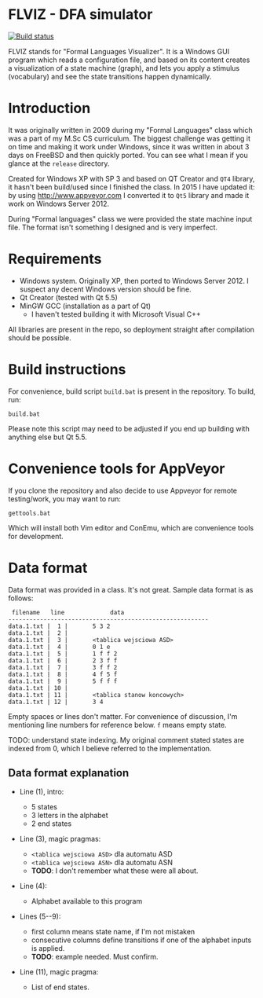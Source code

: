 FLVIZ - DFA simulator
=============================================================

[![Build status](https://ci.appveyor.com/api/projects/status/6y26leky3373e6qw?svg=true)](https://ci.appveyor.com/project/wkoszek/flviz)

FLVIZ stands for "Formal Languages Visualizer". It is a Windows GUI program
which reads a configuration file, and based on its content creates a
visualization of a state machine (graph), and lets you apply a stimulus
(vocabulary) and see the state transitions happen dynamically.

# Introduction

It was originally written in 2009 during my "Formal Languages" class which
was a part of my M.Sc CS curriculum.  The biggest challenge was getting it on
time and making it work under Windows, since it was written in about 3 days
on FreeBSD and then quickly ported. You can see what I mean if you glance at
the `release` directory.

Created for Windows XP with SP 3 and based on QT Creator and `QT4`
library, it hasn't been build/used since I finished the class. In 2015 I
have updated it: by using http://www.appveyor.com I converted it to `Qt5`
library and made it work on Windows Server 2012.

During "Formal languages" class we were provided the state machine
input file. The format isn't something I designed and is very imperfect.

# Requirements

- Windows system. Originally XP, then ported to Windows Server 2012. I
suspect any decent Windows version should be fine.
- Qt Creator (tested with Qt 5.5)
- MinGW GCC (installation as a part of Qt)
  - I haven't tested building it with Microsoft Visual C++

All libraries are present in the repo, so deployment straight after
compilation should be possible.

# Build instructions

For convenience, build script `build.bat` is present in the repository. To
build, run:

	build.bat

Please note this script may need to be adjusted if you end up building with
anything else but Qt 5.5.

# Convenience tools for AppVeyor

If you clone the repository and also decide to use Appveyor for remote
testing/work, you may want to run:

	gettools.bat

Which will install both Vim editor and ConEmu, which are convenience tools
for development.

# Data format

Data format was provided in a class. It's not great. Sample data format is
as follows:

	 filename   line             data
	---------------------------------------------------------
	data.1.txt |  1 |		5 3 2
	data.1.txt |  2 |
	data.1.txt |  3 |		<tablica wejsciowa ASD>
	data.1.txt |  4 |		0 1 e
	data.1.txt |  5 |		1 f f 2
	data.1.txt |  6 |		2 3 f f
	data.1.txt |  7 |		3 f f 2
	data.1.txt |  8 |		4 f 5 f
	data.1.txt |  9 |		5 f f f
	data.1.txt | 10 |
	data.1.txt | 11 |		<tablica stanow koncowych>
	data.1.txt | 12 |		3 4

Empty spaces or lines don't matter. For convenience of discussion, I'm
mentioning line numbers for reference below. `f` means empty state.

TODO: understand state indexing. My original comment stated states are
indexed from 0, which I believe referred to the implementation.

## Data format explanation

* Line (1), intro:
   - 5 states
   - 3 letters in the alphabet
   - 2 end states

 * Line (3), magic pragmas:
   - `<tablica wejsciowa ASD>` dla automatu ASD
   - `<tablica wejsciowa ASN>` dla automatu ASN
   - **TODO**: I don't remember what these were all about.

 * Line (4):
   - Alphabet available to this program

 * Lines (5--9):
   - first column means state name, if I'm not mistaken
   - consecutive columns define transitions if one of the alphabet inputs is
     applied.
   - **TODO**: example needed. Must confirm.

 * Line (11), magic pragma:
   - List of end states.
